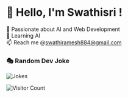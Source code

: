 # 👋 Hello, I'm Swathisri !
🚀 Passionate about AI and Web Development   
🌱 Learning AI  
📫 Reach me @swathiramesh884@gmail.com

### 🎭 Random Dev Joke
![Jokes](https://readme-jokes.vercel.app/api)

![Visitor Count](https://komarev.com/ghpvc/?username=your-username&color=blue)
